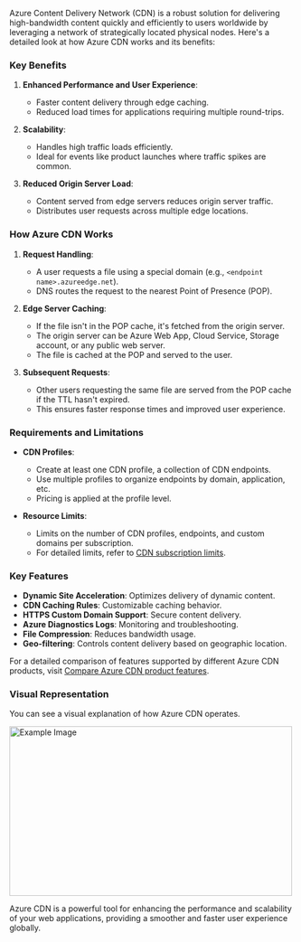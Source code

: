 Azure Content Delivery Network (CDN) is a robust solution for delivering high-bandwidth content quickly and efficiently to users worldwide by leveraging a network of strategically located physical nodes. Here's a detailed look at how Azure CDN works and its benefits:

### Key Benefits
1. **Enhanced Performance and User Experience**:
   - Faster content delivery through edge caching.
   - Reduced load times for applications requiring multiple round-trips.

2. **Scalability**:
   - Handles high traffic loads efficiently.
   - Ideal for events like product launches where traffic spikes are common.

3. **Reduced Origin Server Load**:
   - Content served from edge servers reduces origin server traffic.
   - Distributes user requests across multiple edge locations.

### How Azure CDN Works
1. **Request Handling**:
   - A user requests a file using a special domain (e.g., `<endpoint name>.azureedge.net`).
   - DNS routes the request to the nearest Point of Presence (POP).

2. **Edge Server Caching**:
   - If the file isn't in the POP cache, it's fetched from the origin server.
   - The origin server can be Azure Web App, Cloud Service, Storage account, or any public web server.
   - The file is cached at the POP and served to the user.

3. **Subsequent Requests**:
   - Other users requesting the same file are served from the POP cache if the TTL hasn't expired.
   - This ensures faster response times and improved user experience.

### Requirements and Limitations
- **CDN Profiles**:
  - Create at least one CDN profile, a collection of CDN endpoints.
  - Use multiple profiles to organize endpoints by domain, application, etc.
  - Pricing is applied at the profile level.

- **Resource Limits**:
  - Limits on the number of CDN profiles, endpoints, and custom domains per subscription.
  - For detailed limits, refer to [CDN subscription limits](https://learn.microsoft.com/en-in/training/wwl-azure/develop-for-storage-cdns/media/azure-content-delivery-network.png).

### Key Features
- **Dynamic Site Acceleration**: Optimizes delivery of dynamic content.
- **CDN Caching Rules**: Customizable caching behavior.
- **HTTPS Custom Domain Support**: Secure content delivery.
- **Azure Diagnostics Logs**: Monitoring and troubleshooting.
- **File Compression**: Reduces bandwidth usage.
- **Geo-filtering**: Controls content delivery based on geographic location.

For a detailed comparison of features supported by different Azure CDN products, visit [Compare Azure CDN product features](https://learn.microsoft.com/en-us/azure/cdn/cdn-features).

### Visual Representation
You can see a visual explanation of how Azure CDN operates.

<img src="https://learn.microsoft.com/en-in/training/wwl-azure/develop-for-storage-cdns/media/azure-content-delivery-network.png" alt="Example Image" width="500" height="300">

Azure CDN is a powerful tool for enhancing the performance and scalability of your web applications, providing a smoother and faster user experience globally.
